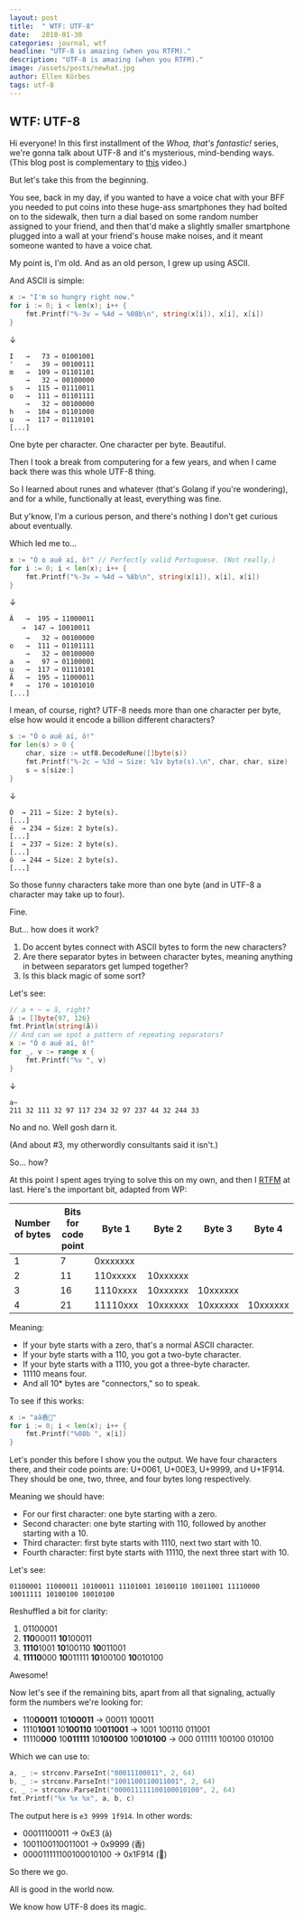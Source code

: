```yaml
---
layout: post
title:  " WTF: UTF-8"
date:   2018-01-30
categories: journal, wtf
headline: "UTF-8 is amazing (when you RTFM)."
description: "UTF-8 is amazing (when you RTFM)."
image: /assets/posts/newhat.jpg
author: Ellen Körbes
tags: utf-8
---
```


## WTF: UTF-8

Hi everyone! In this first installment of the *Whoa, that's fantastic!* series, we're gonna talk about UTF-8 and it's mysterious, mind-bending ways. (This blog post is complementary to [this](https://youtu.be/SgabSyjl8v8) video.)

But let's take this from the beginning.

You see, back in my day, if you wanted to have a voice chat with your BFF you needed to put coins into these huge-ass smartphones they had bolted on to the sidewalk, then turn a dial based on some random number assigned to your friend, and then that'd make a slightly smaller smartphone plugged into a wall at your friend's house make noises, and it meant someone wanted to have a voice chat.

My point is, I'm old. And as an old person, I grew up using ASCII. 

And ASCII is simple:

```go
x := "I'm so hungry right now."
for i := 0; i < len(x); i++ {
    fmt.Printf("%-3v → %4d → %08b\n", string(x[i]), x[i], x[i])
}
```

↓

```
I   →   73 → 01001001
'   →   39 → 00100111
m   →  109 → 01101101
    →   32 → 00100000
s   →  115 → 01110011
o   →  111 → 01101111
    →   32 → 00100000
h   →  104 → 01101000
u   →  117 → 01110101
[...]
```

One byte per character. One character per byte. Beautiful.

Then I took a break from computering for a few years, and when I came back there was this whole UTF-8 thing.

So I learned about runes and whatever (that's Golang if you're wondering), and for a while, functionally at least, everything was fine.

But y'know, I'm a curious person, and there's nothing I don't get curious about eventually.

Which led me to...

```go
x := "Ó o auê aí, ô!" // Perfectly valid Portuguese. (Not really.)
for i := 0; i < len(x); i++ {
    fmt.Printf("%-3v → %4d → %8b\n", string(x[i]), x[i], x[i])
}
```

↓

```
Ã   →  195 → 11000011
   →  147 → 10010011
    →   32 → 00100000
o   →  111 → 01101111
    →   32 → 00100000
a   →   97 → 01100001
u   →  117 → 01110101
Ã   →  195 → 11000011
ª   →  170 → 10101010
[...]
```

I mean, of course, right? UTF-8 needs more than one character per byte, else how would it encode a billion different characters?

```go
s := "Ó o auê aí, ô!"
for len(s) > 0 {
    char, size := utf8.DecodeRune([]byte(s))
    fmt.Printf("%-2c → %3d → Size: %1v byte(s).\n", char, char, size)
    s = s[size:]
}
```

↓

```
Ó  → 211 → Size: 2 byte(s).
[...]
ê  → 234 → Size: 2 byte(s).
[...]
í  → 237 → Size: 2 byte(s).
[...]
ô  → 244 → Size: 2 byte(s).
[...]
```

So those funny characters take more than one byte (and in UTF-8 a character may take up to four).

Fine.

But... how does it work?

1. Do accent bytes connect with ASCII bytes to form the new characters?
2. Are there separator bytes in between character bytes, meaning anything in between separators get lumped together?
3. Is this black magic of some sort?

Let's see:

```go
// a + ~ = ã, right?
ã := []byte{97, 126}
fmt.Println(string(ã))
// And can we spot a pattern of repeating separators?
x := "Ó o auê aí, ô!"
for _, v := range x {
    fmt.Printf("%v ", v)
}
```

↓

```
a~
211 32 111 32 97 117 234 32 97 237 44 32 244 33 
```

No and no. Well gosh darn it.

(And about #3, my otherwordly consultants said it isn't.)

So... how?

At this point I spent ages trying to solve this on my own, and then I [RTFM](https://en.wikipedia.org/wiki/UTF-8#Description) at last. Here's the important bit, adapted from WP:

| Number of bytes | Bits for code point | Byte 1 | Byte 2 | Byte 3 | Byte 4 |
| --- | --- | --- | --- | --- | --- |
| 1 |7| 0xxxxxxx | | | |
| 2 | 11 | 110xxxxx | 10xxxxxx | | |
| 3 | 16 | 1110xxxx | 10xxxxxx | 10xxxxxx | |
| 4 | 21 | 11110xxx | 10xxxxxx | 10xxxxxx | 10xxxxxx |

Meaning:

- If your byte starts with a zero, that's a normal ASCII character.
- If your byte starts with a 110, you got a two-byte character.
- If your byte starts with a 1110, you got a three-byte character.
- 11110 means four.
- And all 10* bytes are "connectors," so to speak.

To see if this works:

```go
x := "aã香🤔"
for i := 0; i < len(x); i++ {
    fmt.Printf("%08b ", x[i])
}
```

Let's ponder this before I show you the output. We have four characters there, and their code points are: U+0061, U+00E3, U+9999, and U+1F914. They should be one, two, three, and four bytes long respectively.

Meaning we should have:

- For our first character: one byte starting with a zero.
- Second character: one byte starting with 110, followed by another starting with a 10.
- Third character: first byte starts with 1110, next two start with 10.
- Fourth character: first byte starts with 11110, the next three start with 10.

Let's see:

```
01100001 11000011 10100011 11101001 10100110 10011001 11110000 10011111 10100100 10010100
```

Reshuffled a bit for clarity:

1. 01100001
2. **110**00011 **10**100011
3. **1110**1001 **10**100110 **10**011001
4. **11110**000 **10**011111 **10**100100 **10**010100

Awesome!

Now let's see if the remaining bits, apart from all that signaling, actually form the numbers we're looking for:

- 110**00011** 10**100011** → 00011 100011
- 1110**1001** 10**100110** 10**011001** → 1001 100110 011001
- 11110**000** 10**011111** 10**100100** 10**010100** → 000 011111 100100 010100

Which we can use to:

```go
a, _ := strconv.ParseInt("00011100011", 2, 64)
b, _ := strconv.ParseInt("1001100110011001", 2, 64)
c, _ := strconv.ParseInt("000011111100100010100", 2, 64)
fmt.Printf("%x %x %x", a, b, c)
```

The output here is `e3 9999 1f914`. In other words:

- 00011100011 → 0xE3 (ã)
- 1001100110011001 → 0x9999 (香)
- 000011111100100010100 → 0x1F914 (🤔)

So there we go. 

All is good in the world now.

We know how UTF-8 does its magic.

<!-- But wait! What if one day you're out and about spewing some UTF-8 knowledge and someone 👩 gets all ‍❤ for you and then 👩‍❤️‍👩...? I don't know, but that character is 17 bytes long and I better figure how that works if I ever wanna sleep again. See you next time! -->